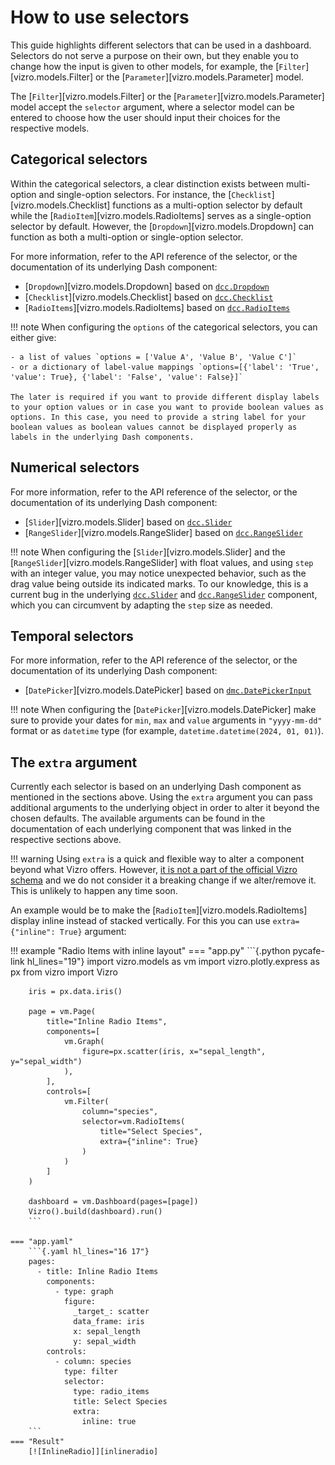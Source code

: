 # How to use selectors

This guide highlights different selectors that can be used in a dashboard. Selectors do not serve a purpose on their own, but they enable you to change how the input is given to other models, for example, the [`Filter`][vizro.models.Filter] or the [`Parameter`][vizro.models.Parameter] model.

The [`Filter`][vizro.models.Filter] or the [`Parameter`][vizro.models.Parameter] model accept the `selector` argument, where a selector model can be entered to choose how the user should input their choices for the respective models.

## Categorical selectors

Within the categorical selectors, a clear distinction exists between multi-option and single-option selectors. For instance, the [`Checklist`][vizro.models.Checklist] functions as a multi-option selector by default while the [`RadioItem`][vizro.models.RadioItems] serves as a single-option selector by default. However, the [`Dropdown`][vizro.models.Dropdown] can function as both a multi-option or single-option selector.

For more information, refer to the API reference of the selector, or the documentation of its underlying Dash component:

- [`Dropdown`][vizro.models.Dropdown] based on [`dcc.Dropdown`](https://dash.plotly.com/dash-core-components/dropdown)
- [`Checklist`][vizro.models.Checklist] based on [`dcc.Checklist`](https://dash.plotly.com/dash-core-components/checklist)
- [`RadioItems`][vizro.models.RadioItems] based on [`dcc.RadioItems`](https://dash.plotly.com/dash-core-components/radioitems)

!!! note
    When configuring the `options` of the categorical selectors, you can either give:

    - a list of values `options = ['Value A', 'Value B', 'Value C']`
    - or a dictionary of label-value mappings `options=[{'label': 'True', 'value': True}, {'label': 'False', 'value': False}]`

    The later is required if you want to provide different display labels to your option values or in case you want to provide boolean values as options. In this case, you need to provide a string label for your boolean values as boolean values cannot be displayed properly as labels in the underlying Dash components.

## Numerical selectors

For more information, refer to the API reference of the selector, or the documentation of its underlying Dash component:

- [`Slider`][vizro.models.Slider] based on [`dcc.Slider`](https://dash.plotly.com/dash-core-components/slider)
- [`RangeSlider`][vizro.models.RangeSlider] based on [`dcc.RangeSlider`](https://dash.plotly.com/dash-core-components/rangeslider)

!!! note
    When configuring the [`Slider`][vizro.models.Slider] and the [`RangeSlider`][vizro.models.RangeSlider] with float values, and using `step` with an integer value, you may notice unexpected behavior, such as the drag value being outside its indicated marks. To our knowledge, this is a current bug in the underlying [`dcc.Slider`](https://dash.plotly.com/dash-core-components/slider) and [`dcc.RangeSlider`](https://dash.plotly.com/dash-core-components/rangeslider) component, which you can circumvent by adapting the `step` size as needed.

## Temporal selectors

For more information, refer to the API reference of the selector, or the documentation of its underlying Dash component:

- [`DatePicker`][vizro.models.DatePicker] based on [`dmc.DatePickerInput`](https://www.dash-mantine-components.com/components/datepickerinput)

!!! note
    When configuring the [`DatePicker`][vizro.models.DatePicker] make sure to provide your dates for `min`, `max` and `value` arguments in `"yyyy-mm-dd"` format or as `datetime` type (for example, `datetime.datetime(2024, 01, 01)`).

## The `extra` argument

Currently each selector is based on an underlying Dash component as mentioned in the sections above. Using the `extra` argument you can pass additional arguments to the underlying object in order to alter it beyond the chosen defaults. The available arguments can be found in the documentation of each underlying component that was linked in the respective sections above.

!!! warning
    Using `extra` is a quick and flexible way to alter a component beyond what Vizro offers. However, [it is not a part of the official Vizro schema](../explanation/schema.md#what-is-the-vizro-json-schema) and we do not consider it a breaking change if we alter/remove it. This is unlikely to happen any time soon.

An example would be to make the [`RadioItem`][vizro.models.RadioItems] display inline instead of stacked vertically. For this you can use `extra={"inline": True}` argument:

!!! example "Radio Items with inline layout"
    === "app.py"
        ```{.python pycafe-link hl_lines="19"}
        import vizro.models as vm
        import vizro.plotly.express as px
        from vizro import Vizro

        iris = px.data.iris()

        page = vm.Page(
            title="Inline Radio Items",
            components=[
                vm.Graph(
                    figure=px.scatter(iris, x="sepal_length", y="sepal_width")
                ),
            ],
            controls=[
                vm.Filter(
                    column="species",
                    selector=vm.RadioItems(
                        title="Select Species",
                        extra={"inline": True}
                    )
                )
            ]
        )

        dashboard = vm.Dashboard(pages=[page])
        Vizro().build(dashboard).run()
        ```

    === "app.yaml"
        ```{.yaml hl_lines="16 17"}
        pages:
          - title: Inline Radio Items
            components:
              - type: graph
                figure:
                  _target_: scatter
                  data_frame: iris
                  x: sepal_length
                  y: sepal_width
            controls:
              - column: species
                type: filter
                selector:
                  type: radio_items
                  title: Select Species
                  extra:
                    inline: true
        ```
    === "Result"
        [![InlineRadio]][inlineradio]
        

[inlineradio]: ../../assets/user_guides/selectors/inlineradio.png